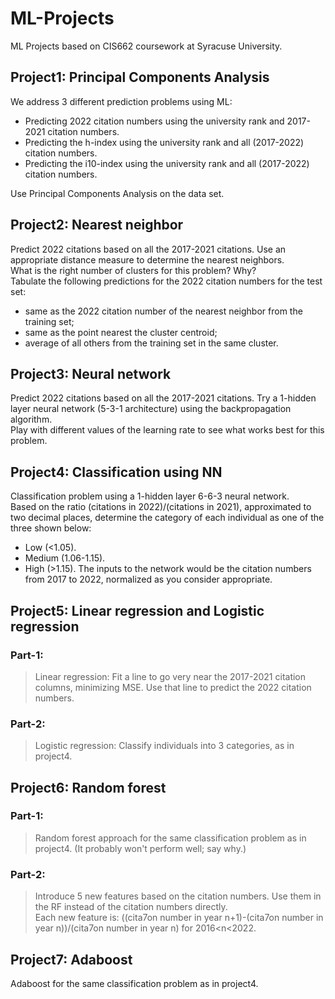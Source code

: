 # ML-Projects
ML Projects based on CIS662 coursework at Syracuse University.

## Project1: Principal Components Analysis
We address 3 different prediction problems using ML:

* Predicting 2022 citation numbers using the university rank and 2017-2021 citation numbers.
* Predicting the h-index using the university rank and all (2017-2022) citation numbers.
* Predicting the i10-index using the university rank and all (2017-2022) citation numbers.

Use Principal Components Analysis on the data set.

## Project2: Nearest neighbor
Predict 2022 citations based on all the 2017-2021 citations. Use an appropriate distance measure to determine the nearest neighbors.  
What is the right number of clusters for this problem? Why?  
Tabulate the following predictions for the 2022 citation numbers for the test set:
* same as the 2022 citation number of the nearest neighbor from the training set;
* same as the point nearest the cluster centroid;
* average of all others from the training set in the same cluster.

## Project3: Neural network
Predict 2022 citations based on all the 2017-2021 citations. Try a 1-hidden layer neural network (5-3-1 architecture) using the backpropagation algorithm.  
Play with different values of the learning rate to see what works best for this problem.

## Project4: Classification using NN
Classification problem using a 1-hidden layer 6-6-3 neural network.  
Based on the ratio (citations in 2022)/(citations in 2021), approximated to two decimal places, determine the category of each individual as one of the three shown below:
* Low (<1.05).
* Medium (1.06-1.15).
* High (>1.15).
The inputs to the network would be the citation numbers from 2017 to 2022, normalized as you consider appropriate.

## Project5: Linear regression and Logistic regression
### Part-1:
> Linear regression: Fit a line to go very near the 2017-2021 citation columns, minimizing MSE. Use that line to predict the 2022 citation numbers.  
### Part-2:
> Logistic regression: Classify individuals into 3 categories, as in project4.

## Project6: Random forest
### Part-1:
> Random forest approach for the same classification problem as in project4. (It probably won't perform well; say why.)
### Part-2:
> Introduce 5 new features based on the citation numbers. Use them in the RF instead of the citation numbers directly.  
> Each new feature is:
> ((cita7on number in year n+1)-(cita7on number in year n))/(cita7on number in year n) for 2016<n<2022.

## Project7: Adaboost
Adaboost for the same classification problem as in project4.

